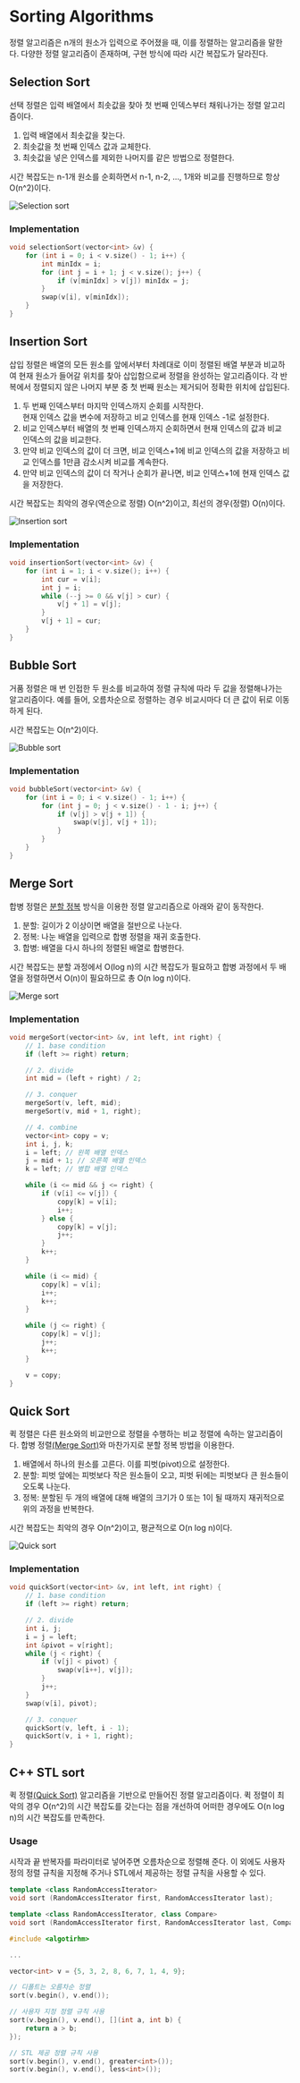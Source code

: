 # Sorting Algorithms

정렬 알고리즘은 n개의 원소가 입력으로 주어졌을 때, 이를 정렬하는 알고리즘을 말한다. 다양한 정렬 알고리즘이 존재하며, 구현 방식에 따라 시간 복잡도가 달라진다.

## Selection Sort

선택 정렬은 입력 배열에서 최솟값을 찾아 첫 번째 인덱스부터 채워나가는 정렬 알고리즘이다.

1. 입력 배열에서 최솟값을 찾는다.
2. 최솟값을 첫 번째 인덱스 값과 교체한다.
3. 최솟값을 넣은 인덱스를 제외한 나머지를 같은 방법으로 정렬한다.

시간 복잡도는 n-1개 원소를 순회하면서 n-1, n-2, ..., 1개와 비교를 진행하므로 항상 O(n^2)이다.

![Selection sort](https://upload.wikimedia.org/wikipedia/commons/9/94/Selection-Sort-Animation.gif)

### Implementation

```c++
void selectionSort(vector<int> &v) {
    for (int i = 0; i < v.size() - 1; i++) {
        int minIdx = i;
        for (int j = i + 1; j < v.size(); j++) {
            if (v[minIdx] > v[j]) minIdx = j;
        }
        swap(v[i], v[minIdx]);
    }
}
```

## Insertion Sort

삽입 정렬은 배열의 모든 원소를 앞에서부터 차례대로 이미 정렬된 배열 부분과 비교하여 현재 원소가 들어갈 위치를 찾아 삽입함으로써 정렬을 완성하는 알고리즘이다. 각 반복에서 정렬되지 않은 나머지 부분 중 첫 번째 원소는 제거되어 정확한 위치에 삽입된다.

1. 두 번째 인덱스부터 마지막 인덱스까지 순회를 시작한다.  
현재 인덱스 값을 변수에 저장하고 비교 인덱스를 현재 인덱스 -1로 설정한다.
2. 비교 인덱스부터 배열의 첫 번째 인덱스까지 순회하면서 현재 인덱스의 값과 비교 인덱스의 값을 비교한다.
3. 만약 비교 인덱스의 값이 더 크면, 비교 인덱스+1에 비교 인덱스의 값을 저장하고 비교 인덱스를 1만큼 감소시켜 비교를 계속한다.
4. 만약 비교 인덱스의 값이 더 작거나 순회가 끝나면, 비교 인덱스+1에 현재 인덱스 값을 저장한다.

시간 복잡도는 최악의 경우(역순으로 정렬) O(n^2)이고, 최선의 경우(정렬) O(n)이다.

![Insertion sort](https://upload.wikimedia.org/wikipedia/commons/9/9c/Insertion-sort-example.gif)

### Implementation

```c++
void insertionSort(vector<int> &v) {
    for (int i = 1; i < v.size(); i++) {
        int cur = v[i];
        int j = i;
        while (--j >= 0 && v[j] > cur) {
            v[j + 1] = v[j];
        }
        v[j + 1] = cur;
    }
}
```

## Bubble Sort

거품 정렬은 매 번 인접한 두 원소를 비교하여 정렬 규칙에 따라 두 값을 정렬해나가는 알고리즘이다. 예를 들어, 오름차순으로 정렬하는 경우 비교시마다 더 큰 값이 뒤로 이동하게 된다.

시간 복잡도는 O(n^2)이다.

![Bubble sort](https://upload.wikimedia.org/wikipedia/commons/0/06/Bubble-sort.gif)

### Implementation

```c++
void bubbleSort(vector<int> &v) {
    for (int i = 0; i < v.size() - 1; i++) {
        for (int j = 0; j < v.size() - 1 - i; j++) {
            if (v[j] > v[j + 1]) {
                swap(v[j], v[j + 1]);
            }
        }
    }
}
```

## Merge Sort

합병 정렬은 [분할 정복](https://ko.wikipedia.org/wiki/%EB%B6%84%ED%95%A0_%EC%A0%95%EB%B3%B5_%EC%95%8C%EA%B3%A0%EB%A6%AC%EC%A6%98) 방식을 이용한 정렬 알고리즘으로 아래와 같이 동작한다.

1. 분할: 길이가 2 이상이면 배열을 절반으로 나눈다.
2. 정복: 나눈 배열을 입력으로 합병 정렬을 재귀 호출한다.
3. 합병: 배열을 다시 하나의 정렬된 배열로 합병한다.

시간 복잡도는 분할 과정에서 O(log n)의 시간 복잡도가 필요하고 합병 과정에서 두 배열을 정렬하면서 O(n)이 필요하므로 총 O(n log n)이다.

![Merge sort](https://upload.wikimedia.org/wikipedia/commons/c/cc/Merge-sort-example-300px.gif)

### Implementation

```c++
void mergeSort(vector<int> &v, int left, int right) {
    // 1. base condition
    if (left >= right) return;

    // 2. divide
    int mid = (left + right) / 2;

    // 3. conquer
    mergeSort(v, left, mid);
    mergeSort(v, mid + 1, right);

    // 4. combine
    vector<int> copy = v;
    int i, j, k;
    i = left; // 왼쪽 배열 인덱스
    j = mid + 1; // 오른쪽 배열 인덱스
    k = left; // 병합 배열 인덱스

    while (i <= mid && j <= right) {
        if (v[i] <= v[j]) {
            copy[k] = v[i];
            i++;
        } else {
            copy[k] = v[j];
            j++;
        }
        k++;
    }

    while (i <= mid) {
        copy[k] = v[i];
        i++;
        k++;
    }

    while (j <= right) {
        copy[k] = v[j];
        j++;
        k++;
    }

    v = copy;
}
```

## Quick Sort

퀵 정렬은 다른 원소와의 비교만으로 정렬을 수행하는 비교 정렬에 속하는 알고리즘이다. 합병 정렬[(Merge Sort)](#merge-sort)와 마찬가지로 분할 정복 방법을 이용한다.

1. 배열에서 하나의 원소를 고른다. 이를 피벗(pivot)으로 설정한다.
2. 분할: 피벗 앞에는 피벗보다 작은 원소들이 오고, 피벗 뒤에는 피벗보다 큰 원소들이 오도록 나눈다.
3. 정복: 분할된 두 개의 배열에 대해 배열의 크기가 0 또는 1이 될 때까지 재귀적으로 위의 과정을 반복한다.

시간 복잡도는 최악의 경우 O(n^2)이고, 평균적으로 O(n log n)이다.

![Quick sort](https://upload.wikimedia.org/wikipedia/commons/9/9c/Quicksort-example.gif)

### Implementation

```c++
void quickSort(vector<int> &v, int left, int right) {
    // 1. base condition
    if (left >= right) return;

    // 2. divide
    int i, j;
    i = j = left;
    int &pivot = v[right];
    while (j < right) {
        if (v[j] < pivot) {
            swap(v[i++], v[j]);
        }
        j++;
    }
    swap(v[i], pivot);

    // 3. conquer
    quickSort(v, left, i - 1);
    quickSort(v, i + 1, right);
}
```

## C++ STL sort

퀵 정렬[(Quick Sort)](#quick-sort) 알고리즘을 기반으로 만들어진 정렬 알고리즘이다. 퀵 정렬이 최악의 경우 O(n^2)의 시간 복잡도를 갖는다는 점을 개선하여 어떠한 경우에도 O(n log n)의 시간 복잡도를 만족한다.

### Usage

시작과 끝 반복자를 파라미터로 넣어주면 오름차순으로 정렬해 준다. 이 외에도 사용자 정의 정렬 규칙을 지정해 주거나 STL에서 제공하는 정렬 규칙을 사용할 수 있다.

```c++
template <class RandomAccessIterator>
void sort (RandomAccessIterator first, RandomAccessIterator last);

template <class RandomAccessIterator, class Compare>
void sort (RandomAccessIterator first, RandomAccessIterator last, Compare comp);
```

```c++
#include <algotirhm>

...

vector<int> v = {5, 3, 2, 8, 6, 7, 1, 4, 9};

// 디폴트는 오름차순 정렬
sort(v.begin(), v.end());

// 사용자 지정 정렬 규칙 사용
sort(v.begin(), v.end(), [](int a, int b) {
    return a > b;
});

// STL 제공 정렬 규칙 사용
sort(v.begin(), v.end(), greater<int>());
sort(v.begin(), v.end(), less<int>());
```
